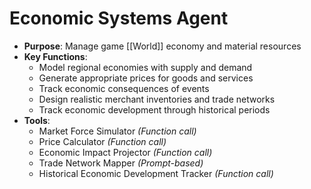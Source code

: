 # Economic Systems Agent

- **Purpose**: Manage game [[World]] economy and material resources
- **Key Functions**:
    - Model regional economies with supply and demand
    - Generate appropriate prices for goods and services
    - Track economic consequences of events
    - Design realistic merchant inventories and trade networks
    - Track economic development through historical periods
- **Tools**:
    - Market Force Simulator *(Function call)*
    - Price Calculator *(Function call)*
    - Economic Impact Projector *(Function call)*
    - Trade Network Mapper *(Prompt-based)*
    - Historical Economic Development Tracker *(Function call)*